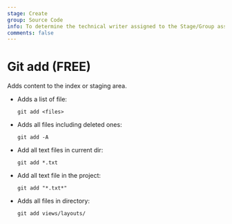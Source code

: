 ```yaml
---
stage: Create
group: Source Code
info: To determine the technical writer assigned to the Stage/Group associated with this page, see https://about.gitlab.com/handbook/product/ux/technical-writing/#assignments
comments: false
---
```


# Git add **(FREE)**

Adds content to the index or staging area.

- Adds a list of file:

  ```shell
  git add <files>
  ```

- Adds all files including deleted ones:

  ```shell
  git add -A
  ```

- Add all text files in current dir:

  ```shell
  git add *.txt
  ```

- Add all text file in the project:

  ```shell
  git add "*.txt*"
  ```

- Adds all files in directory:

  ```shell
  git add views/layouts/
  ```
